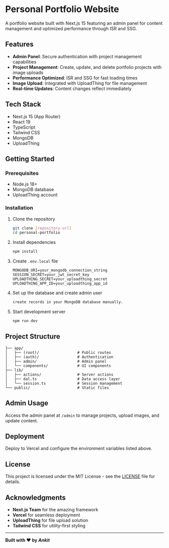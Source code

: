 # Personal Portfolio Website

A portfolio website built with Next.js 15 featuring an admin panel for content management and optimized performance through ISR and SSG.

## Features

- **Admin Panel**: Secure authentication with project management capabilities
- **Project Management**: Create, update, and delete portfolio projects with image uploads
- **Performance Optimized**: ISR and SSG for fast loading times
- **Image Upload**: Integrated with UploadThing for file management
- **Real-time Updates**: Content changes reflect immediately

## Tech Stack

- Next.js 15 (App Router)
- React 19
- TypeScript
- Tailwind CSS
- MongoDB
- UploadThing

## Getting Started

### Prerequisites
- Node.js 18+
- MongoDB database
- UploadThing account

### Installation

1. Clone the repository
   ```bash
   git clone [repository-url]
   cd personal-portfolio
   ```

2. Install dependencies
   ```bash
   npm install
   ```

3. Create `.env.local` file
   ```env
   MONGODB_URI=your_mongodb_connection_string
   SESSION_SECRET=your_jwt_secret_key
   UPLOADTHING_SECRET=your_uploadthing_secret
   UPLOADTHING_APP_ID=your_uploadthing_app_id
   ```

4. Set up the database and create admin user
   ```bash
   create records in your MongoDB database manually.
   ```

5. Start development server
   ```bash
   npm run dev
   ```

## Project Structure

```
├── app/
│   ├── (root)/                 # Public routes
│   ├── (auth)/                 # Authentication
│   ├── admin/                  # Admin panel
│   └── components/             # UI components
├── lib/
│   ├── actions/                # Server actions
│   ├── dal.ts                  # Data access layer
│   └── session.ts              # Session management
└── public/                     # Static files
```

## Admin Usage

Access the admin panel at `/admin` to manage projects, upload images, and update content.

## Deployment

Deploy to Vercel and configure the environment variables listed above.

## License

This project is licensed under the MIT License - see the [LICENSE](LICENSE) file for details.

## Acknowledgments

- **Next.js Team** for the amazing framework
- **Vercel** for seamless deployment
- **UploadThing** for file upload solution
- **Tailwind CSS** for utility-first styling

---

**Built with ❤️ by ***Ankit*****
